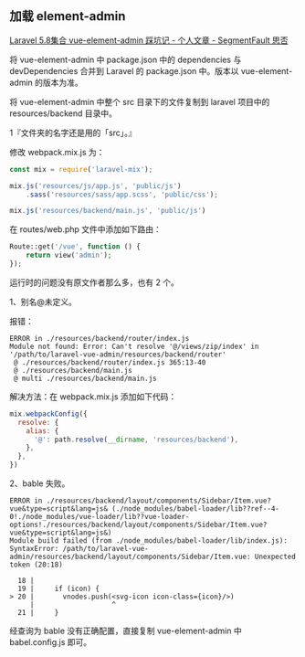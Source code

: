 ## 加载 element-admin

[Laravel 5.8集合 vue-element-admin 踩坑记 - 个人文章 - SegmentFault 思否](https://segmentfault.com/a/1190000019393275)

将 vue-element-admin 中 package.json 中的 dependencies 与devDependencies 合并到 Laravel 的 package.json 中。版本以 vue-element-admin 的版本为准。

将 vue-element-admin 中整个 src 目录下的文件复制到 laravel 项目中的 resources/backend 目录中。

1『文件夹的名字还是用的「src」。』

修改 webpack.mix.js 为：

```js
const mix = require('laravel-mix');

mix.js('resources/js/app.js', 'public/js')
    .sass('resources/sass/app.scss', 'public/css');

mix.js('resources/backend/main.js', 'public/js')
```

在 routes/web.php 文件中添加如下路由：

```php
Route::get('/vue', function () {
    return view('admin');
});
```

运行时的问题没有原文作者那么多，也有 2 个。

1、别名@未定义。

报错：

```
ERROR in ./resources/backend/router/index.js
Module not found: Error: Can't resolve '@/views/zip/index' in '/path/to/laravel-vue-admin/resources/backend/router'
 @ ./resources/backend/router/index.js 365:13-40
 @ ./resources/backend/main.js
 @ multi ./resources/backend/main.js
```

解决方法：在 webpack.mix.js 添加如下代码：

```js
mix.webpackConfig({
  resolve: {
    alias: {
      '@': path.resolve(__dirname, 'resources/backend'),
    },
  },
})
```

2、bable 失败。

```
ERROR in ./resources/backend/layout/components/Sidebar/Item.vue?vue&type=script&lang=js& (./node_modules/babel-loader/lib??ref--4-0!./node_modules/vue-loader/lib??vue-loader-options!./resources/backend/layout/components/Sidebar/Item.vue?vue&type=script&lang=js&)
Module build failed (from ./node_modules/babel-loader/lib/index.js):
SyntaxError: /path/to/laravel-vue-admin/resources/backend/layout/components/Sidebar/Item.vue: Unexpected token (20:18)

  18 | 
  19 |     if (icon) {
> 20 |       vnodes.push(<svg-icon icon-class={icon}/>)
     |                   ^
  21 |     }
```

经查询为 bable 没有正确配置，直接复制 vue-element-admin 中 babel.config.js 即可。
